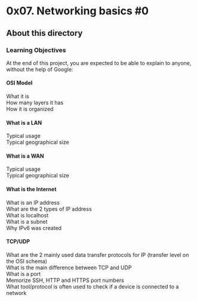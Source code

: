 # 0x07. Networking basics #0

## About this directory

### Learning Objectives
At the end of this project, you are expected to be able to explain to anyone, without the help of Google:<br>

#### OSI Model
What it is<br>
How many layers it has<br>
How it is organized<br>
#### What is a LAN
Typical usage<br>
Typical geographical size<br>
#### What is a WAN
Typical usage<br>
Typical geographical size<br>
#### What is the Internet<br>
What is an IP address<br>
What are the 2 types of IP address<br>
What is localhost<br>
What is a subnet<br>
Why IPv6 was created<br>
#### TCP/UDP
What are the 2 mainly used data transfer protocols for IP (transfer level on the OSI schema)<br>
What is the main difference between TCP and UDP<br>
What is a port<br>
Memorize SSH, HTTP and HTTPS port numbers<br>
What tool/protocol is often used to check if a device is connected to a network<br>
